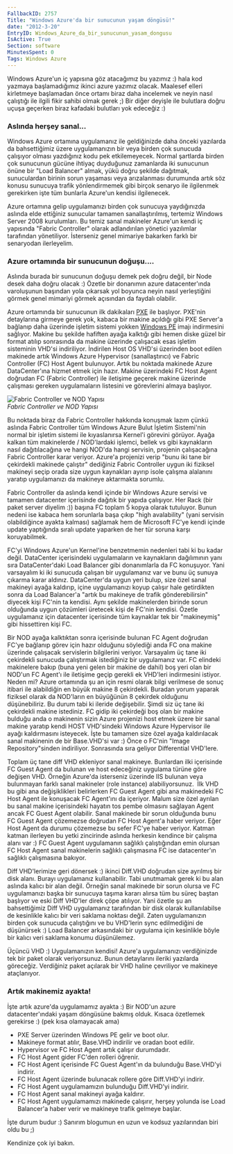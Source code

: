 ```yaml
---
FallbackID: 2757
Title: "Windows Azure'da bir sunucunun yaşam döngüsü!"
date: "2012-3-20"
EntryID: Windows_Azure_da_bir_sunucunun_yasam_dongusu
IsActive: True
Section: software
MinutesSpent: 0
Tags: Windows Azure
---
```

Windows Azure'un iç yapısına göz atacağımız bu yazımız :) hala kod
yazmaya başlamadığımız ikinci azure yazımız olacak. Maalesef elleri
kirletmeye başlamadan önce ortamı biraz daha incelemek ve neyin nasıl
çalıştığı ile ilgili fikir sahibi olmak gerek ;) Bir diğer deyişle ile
bulutlara doğru uçuşa geçerken biraz kafadaki bulutları yok edeceğiz :)

### Aslında herşey sanal...

Windows Azure ortamına uygulamanız ile geldiğinizde daha önceki
yazılarda da bahsettiğimiz üzere uygulamanızın bir veya birden çok
sunucuda çalışıyor olması yazdığınız kodu pek etkilemeyecek. Normal
şartlarda birden çok sunucunun gücüne ihtiyaç duyduğunuz zamanlarda iki
sunucunun önüne bir "Load Balancer" almak, yükü doğru şekilde dağıtmak,
sunuculardan birinin sorun yaşaması veya arızalanması durumunda artık
söz konusu sunucuya trafik yönlendirmemek gibi birçok senaryo ile
ilgilenmek gerekirken işte tüm bunlarla Azure'un kendisi ilgilenecek.

Azure ortamına gelip uygulamanızı birden çok sunucuya yaydığınızda
aslında elde ettiğiniz sunucular tamamen sanallaştırılmış, tertemiz
Windows Server 2008 kurulumları. Bu temiz sanal makineler Azure'un kendi
iç yapısında "Fabric Controller" olarak adlandırılan yönetici yazılımlar
tarafından yönetiliyor. İsterseniz genel mimariye bakarken farklı bir
senaryodan ilerleyelim.

### Azure ortamında bir sunucunun doğuşu....

Aslında burada bir sunucunun doğuşu demek pek doğru değil, bir Node
desek daha doğru olacak :) Özetle bir donanımın azure datacenter'ında
varoluşunun başından yola çıkarsak yol boyunca neyin nasıl yerleştiğini
görmek genel mimariyi görmek açısından da faydalı olabilir.

Azure ortamında bir sunucunun ilk dakikaları
[PXE](http://en.wikipedia.org/wiki/Preboot_Execution_Environment) ile
başlıyor. PXE'nin detaylarına girmeye gerek yok, kabaca bir makine
açıldığı gibi PXE Server'a bağlanıp daha üzerinde işletim sistemi yokken
[Windows
PE](http://technet.microsoft.com/en-us/library/cc766093(WS.10).aspx)
imajı indirmesini sağlıyor. Makine bu şekilde hafiften ayağa kalktığı
gibi hemen diske güzel bir format atılıp sonrasında da makine üzerinde
çalışacak esas işletim sisteminin VHD'si indiriliyor. İndirilen Host OS
VHD'si üzerinden boot edilen makinede artık Windows Azure Hypervisor
(sanallaştırıcı) ve Fabric Controller (FC) Host Agent bulunuyor. Artık
bu noktada makinede Azure DataCenter'ına hizmet etmek için hazır. Makine
üzerindeki FC Host Agent doğrudan FC (Fabric Controller) ile iletişime
geçerek makine üzerinde çalışması gereken uygulamaların listesini ve
görevlerini almaya başlıyor.

![Fabric Controller ve NOD
Yapısı](media/Windows_Azure_da_bir_sunucunun_yasam_dongusu/azure_fc.jpg)\
*Fabric Controller ve NOD Yapısı*

Bu noktada biraz da Fabric Controller hakkında konuşmak lazım çünkü
aslında Fabric Controller tüm Windows Azure Bulut İşletim Sistemi'nin
normal bir işletim sistemi ile kıyaslanırsa Kernel'i görevini görüyor.
Ayağa kalkan tüm makinelerde / NOD'lardaki işlemci, bellek vs gibi
kaynakların nasıl dağıtılacağına ve hangi NOD'da hangi servisin,
projenin çalışacağına Fabric Controller karar veriyor. Azure'a projenizi
verip "bunu iki tane bir çekirdekli makinede çalıştır" dediğiniz Fabric
Controller uygun iki fiziksel makineyi seçip orada size uygun kaynakları
ayırıp isole çalışma alalanını yaratıp uygulamanızı da makineye
aktarmakta sorumlu.

Fabric Controller da aslında kendi içinde bir Windows Azure servisi ve
tamamen datacenter içerisinde dağıtık bir yapıda çalışıyor. Her Rack
(bir paket server diyelim :)) başına FC toplam 5 kopya olarak tutuluyor.
Bunun nedeni ise kabaca hem sorunlarla başa çıkıp "high avalability"
(yani servisin olabildiğince ayakta kalması) sağlamak hem de Microsoft
FC'ye kendi içinde update yaptığında sıralı update yaparken de her tür
soruna karşı koruyabilmek.

FC'yi Windows Azure'un Kernel'ine benzetmemin nedenleri tabi ki bu kadar
değil. DataCenter içerisindeki uygulamaların ve kaynakların dağılımının
yanı sıra DataCenter'daki Load Balancer gibi donanımlarla da FC
konuşuyor. Yani varsayalım ki iki sunucuda çalışan bir uygulamanız var
ve bunu üç sunuya çıkarma karar aldınız. DataCenter'da uygun yeri bulup,
size özel sanal makineyi ayağa kaldırıp, içine uygulamanızı koyup
çalışır hale getirdikten sonra da Load Balancer'a "artık bu makineye de
trafik gönderebilirsin" diyecek kişi FC'nin ta kendisi. Aynı şekilde
makinelerden birinde sorun olduğunda uygun çözümleri üretecek kişi de
FC'nin kendisi. Özetle uygulamanız için datacenter içerisinde tüm
kaynaklar tek bir "makineymiş" gibi hissettiren kişi FC.

Bir NOD ayağa kalktıktan sonra içerisinde bulunan FC Agent doğrudan
FC'ye bağlanıp görev için hazır olduğunu söylediği anda FC ona makine
üzerinde çalışacak servislerin bilgilerini veriyor. Varsayalım üç tane
iki çekirdekli sunucuda çalıştırmak istediğiniz bir uygulamanız var. FC
elindeki makinelere bakıp (buna yeni gelen bir makine de dahil) boş yeri
olan bir NOD'un FC Agent'ı ile iletişime geçip gerekli ek VHD'leri
indirmesini istiyor. Neden mi? Azure ortamında şu an için resmi olarak
bilgi verilmese de sonuç itibari ile alabildiğin en büyük makine 8
çekirdekli. Buradan yorum yaparak fiziksel olarak da NOD'ların en
büyüğünün 8 çekirdek olduğunu düşünebiliriz. Bu durum tabi ki ileride
değişebilir. Şimdi siz üç tane iki çekirdekli makine istediniz. FC gidip
iki çekirdeği boş olan bir makine bulduğu anda o makinenin sizin Azure
projenizi host etmek üzere bir sanal makine yaratıp kendi HOST
VHD'sindeki Windows Azure Hypervisor ile ayağı kaldırmasını isteyecek.
İşte bu tamamen size özel ayağa kaldırılacak sanal makinenin de bir
Base.VHD'si var :) Önce o FC'nin "Image Repository"sinden indiriliyor.
Sonrasında sıra geliyor Differential VHD'lere.

Toplam üç tane diff VHD ekleniyor sanal makineye. Bunlardan ilki
içerisinde FC Guest Agent da bulunan ve host edeceğiniz uygulama türüne
göre değişen VHD. Örneğin Azure'da isterseniz üzerinde IIS bulunan veya
bulunmayan farklı sanal makineler (role instance) alabiliyorsunuz.  İlk
VHD bu gibi ana değişiklikleri belirlerken FC Guest Agent gibi ana
makinedeki FC Host Agent ile konuşacak FC Agent'ını da içeriyor. Malum
size özel ayrılan bu sanal makine içerisindeki hayatın tos pembe
olmasını sağlayan Agent ancak FC Guest Agent olabilir. Sanal makinede
bir sorun olduğunda bunu FC Guest Agent çözemezse doğrudan FC Host
Agent'a haber veriyor. Eğer Host Agent da durumu çözemezse bu sefer
FC'ye haber veriyor. Katman katman ilerleyen bu yetki zincirinde aslında
herkesin kendince bir çalışma alanı var :) FC Guest Agent uygulamanın
sağlıklı çalıştığından emin olursan FC Host Agent sanal makinelerin
sağlıklı çalışmasına FC ise datacenter'ın sağlıklı çalışmasına bakıyor.

Diff VHD'lerimize geri dönersek :) ikinci Diff.VHD doğrudan size
ayrılmış bir disk alanı. Burayı uygulamanız kullanabilir. Tabi unutmamak
gerek ki bu alan aslında kalıcı bir alan değil. Örneğin sanal makinede
bir sorun olursa ve FC uygulamanızı başka bir sunucuya taşıma kararı
alırsa tüm bu süreç baştan başlıyor ve eski Diff VHD'ler direk çöpe
atılıyor. Yani özetle şu an bahsettiğimiz Diff VHD uygulamanız
tarafından bir disk olarak kullanılabilse de kesinlikle kalıcı bir veri
saklama noktası değil. Zaten uygulamanızın birden çok sunucuda
çalıştığını ve bu VHD'lerin sync edilmediğini de düşünürsek :) Load
Balancer arkasındaki bir uygulama için kesinlikle böyle bir kalıcı veri
saklama konumu düşünülemez.

Üçüncü VHD :) Uygulamanızın kendisi! Azure'a uygulamanızı verdiğinizde
tek bir paket olarak veriyorsunuz. Bunun detaylarını ileriki yazılarda
göreceğiz. Verdiğiniz paket açılarak bir VHD haline çevriliyor ve
makineye ataçlanıyor.

### Artık makinemiz ayakta!

İşte artık azure'da uygulamamız ayakta :) Bir NOD'un azure
datacenter'ındaki yaşam döngüsüne bakmış olduk. Kısaca özetlemek
gerekirse :) (pek kısa olamayacak ama)

-   PXE Server üzerinden Windows PE gelir ve boot olur.
-   Makineye format atılır, Base.VHD indirilir ve oradan boot edilir.
-   Hypervisor ve FC Host Agent artık çalışır durumdadır.
-   FC Host Agent gider FC'den rolleri öğrenir.
-   FC Host Agent içerisinde FC Guest Agent'ın da bulunduğu Base.VHD'yi
    indirir.
-   FC Host Agent üzerinde bulunacak rollere göre Diff.VHD'yi indirir.
-   FC Host Agent uygulamamızın bulunduğu Diff.VHD'yi indirir.
-   FC Host Agent sanal makineyi ayağa kaldırır.
-   FC Host Agent uygulamamızı makinede çalışırır, herşey yolunda ise
    Load Balancer'a haber verir ve makineye trafik gelmeye başlar.

İşte durum budur :) Sanırım blogumun en uzun ve kodsuz yazılarından biri
oldu bu ;)

Kendinize çok iyi bakın.


